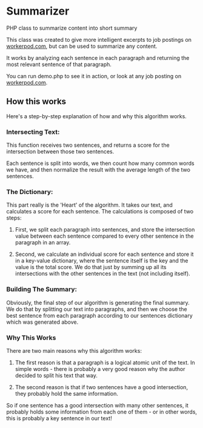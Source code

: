 Summarizer
==========

PHP class to summarize content into short summary

This class was created to give more intelligent excerpts to job postings on [workerpod.com](http://workerpod.com), but can be used to summarize any content.

It works by analyzing each sentence in each paragraph and returning the most relevant sentence of that paragraph.

You can run demo.php to see it in action, or look at any job posting on [workerpod.com](http://workerpod.com).

## How this works

Here's a step-by-step explanation of how and why this algorithm works.

### Intersecting Text:

This function receives two sentences, and returns a score for the intersection between those two sentences.

Each sentence is split into words, we then count how many common words we have, and then normalize the result with the average length of the two sentences.

### The Dictionary:

This part really is the 'Heart' of the algorithm. It takes our text, and calculates a score for each sentence. The calculations is composed of two steps:

1. First, we split each paragraph into sentences, and store the intersection value between each sentence compared to every other sentence in the paragraph in an array.

2. Second, we calculate an individual score for each sentence and store it in a key-value dictionary, where the sentence itself is the key and the value is the total score. We do that just by summing up all its intersections with the other sentences in the text (not including itself).

### Building The Summary:

Obviously, the final step of our algorithm is generating the final summary. We do that by splitting our text into paragraphs, and then we choose the best sentence from each paragraph according to our sentences dictionary which was generated above.

### Why This Works

There are two main reasons why this algorithm works: 

1. The first reason is that a paragraph is a logical atomic unit of the text. In simple words - there is probably a very good reason why the author decided to split his text that way.

2. The second reason is that if two sentences have a good intersection, they probably hold the same information. 

So if one sentence has a good intersection with many other sentences, it probably holds some information from each one of them - or in other words, this is probably a key sentence in our text!